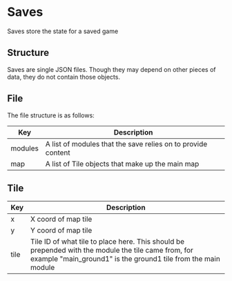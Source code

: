 # Saves

Saves store the state for a saved game

## Structure

Saves are single JSON files. Though they may depend on other pieces of data, they do not contain those objects.

## File

The file structure is as follows:

| Key | Description |
| -- | -- |
| modules | A list of modules that the save relies on to provide content |
| map | A list of Tile objects that make up the main map |

## Tile

| Key | Description |
| -- | -- |
| x | X coord of map tile |
| y | Y coord of map tile |
| tile | Tile ID of what tile to place here. This should be prepended with the module the tile came from, for example "main_ground1" is the ground1 tile from the main module |